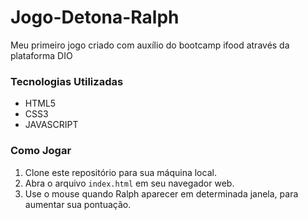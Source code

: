 # Jogo-Detona-Ralph
Meu primeiro jogo criado com auxílio do bootcamp ifood através da plataforma DIO

### Tecnologias Utilizadas
- HTML5
- CSS3
- JAVASCRIPT

### Como Jogar
1. Clone este repositório para sua máquina local.
2. Abra o arquivo `index.html` em seu navegador web.
3. Use o mouse quando Ralph aparecer em determinada janela, para aumentar sua pontuação.
